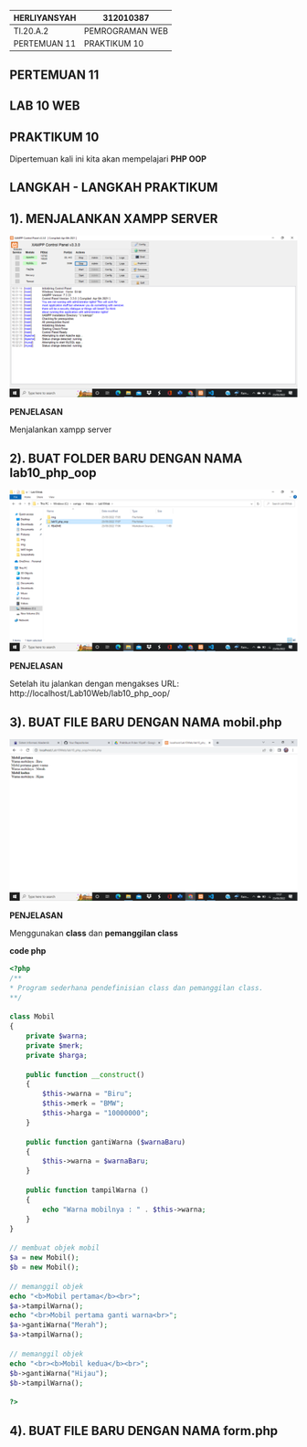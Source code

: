| HERLIYANSYAH      |   312010387       |
|-------------------|-------------------|
| TI.20.A.2         | PEMROGRAMAN WEB   |
| PERTEMUAN 11      | PRAKTIKUM 10      |

## PERTEMUAN 11

## LAB 10 WEB

## PRAKTIKUM 10

Dipertemuan kali ini kita akan mempelajari  **PHP OOP**

## LANGKAH - LANGKAH PRAKTIKUM

## 1). MENJALANKAN XAMPP SERVER
![xampp-server](img/xampp-server.png)

**PENJELASAN**

Menjalankan xampp server

## 2). BUAT FOLDER BARU DENGAN NAMA **lab10_php_oop**
![folder-lab10](img/folder-lab10.png)

**PENJELASAN**

Setelah itu jalankan dengan mengakses URL: http://localhost/Lab10Web/lab10_php_oop/

## 3). BUAT FILE BARU DENGAN NAMA **mobil.php**
![class](img/mobil.png)

**PENJELASAN**

Menggunakan **class** dan **pemanggilan class**

**code php**
```php
<?php
/**
* Program sederhana pendefinisian class dan pemanggilan class.
**/

class Mobil
{
    private $warna;
    private $merk;
    private $harga;

    public function __construct()
    {
        $this->warna = "Biru";
        $this->merk = "BMW";
        $this->harga = "10000000";
    }
    
    public function gantiWarna ($warnaBaru)
    {
        $this->warna = $warnaBaru;
    }

    public function tampilWarna ()
    {
        echo "Warna mobilnya : " . $this->warna; 
    }
}

// membuat objek mobil
$a = new Mobil();
$b = new Mobil();

// memanggil objek
echo "<b>Mobil pertama</b><br>";
$a->tampilWarna();
echo "<br>Mobil pertama ganti warna<br>";
$a->gantiWarna("Merah");
$a->tampilWarna();

// memanggil objek
echo "<br><b>Mobil kedua</b><br>";
$b->gantiWarna("Hijau");
$b->tampilWarna();

?>
```

## 4). BUAT FILE BARU DENGAN NAMA **form.php**

